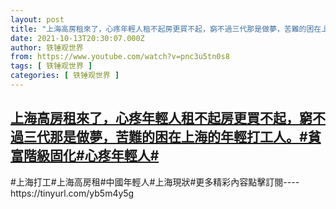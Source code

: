```yaml
---
layout: post
title: "上海高房租來了，心疼年輕人租不起房更買不起，窮不過三代那是做夢，苦難的困在上海的年輕打工人。#貧富階級固化#心疼年輕人#"
date: 2021-10-13T20:30:07.000Z
author: 铁锤观世界
from: https://www.youtube.com/watch?v=pnc3u5tn0s8
tags: [ 铁锤观世界 ]
categories: [ 铁锤观世界 ]
---
```

<!--1634157007000-->
[上海高房租來了，心疼年輕人租不起房更買不起，窮不過三代那是做夢，苦難的困在上海的年輕打工人。#貧富階級固化#心疼年輕人#](https://www.youtube.com/watch?v=pnc3u5tn0s8)
------

<div>
#上海打工#上海高房租#中國年輕人#上海現狀#更多精彩內容點擊訂閱----https://tinyurl.com/yb5m4y5g
</div>
